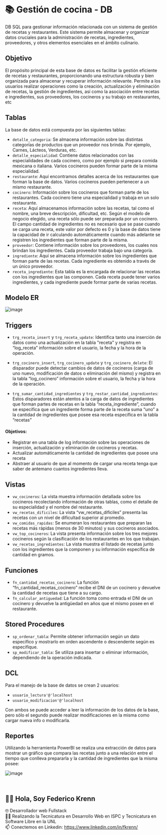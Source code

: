 # 📚 Gestión de cocina - DB

DB SQL para gestionar información relacionada con un sistema de gestión de recetas y restaurantes. Este sistema permite almacenar y organizar datos cruciales para la administración de recetas, ingredientes, proveedores, y otros elementos esenciales en el ámbito culinario.

## Objetivo

El propósito principal de esta base de datos es facilitar la gestión eficiente de recetas y restaurantes, proporcionando una estructura robusta y bien organizada para almacenar y recuperar información relevante. Permite a los usuarios realizar operaciones como la creación, actualización y eliminación de recetas, la gestión de ingredientes, así como la asociación entre recetas e ingredientes, sus proveedores, los cocineros y su trabajo en restaurantes, etc

## Tablas

La base de datos está compuesta por las siguientes tablas:

- `detalle_categoria`: Se almacena información sobre las distintas categorías de productos que un proveedor nos brinda. Por ejemplo, Carnes, Lácteos, Verduras, etc.
- `detalle_especialidad`: Contiene datos relacionados con las especialidades de cada cocinero, como por ejemplo si prepara comida mexicana o italiana. Varios cocineros pueden formar parte de la misma especialidad.
- `restaurante`: Aquí encontramos detalles acerca de los restaurantes que forman la base de datos. Varios cocineros pueden pertenecer a un mismo restaurante.
- `cocinero`: Información sobre los cocineros que forman parte de los restaurantes. Cada cocinero tiene una especialidad y trabaja en un solo restaurante.
- `receta`: Aquí almacenamos información sobre las recetas, tal como el nombre, una breve descripción, dificultad, etc. Según el modelo de negocio elegido, una receta sólo puede ser preparada por un cocinero. El campo cantidad de ingredientes no es necesario que se pase cuando se carga una receta, este valor por defecto es 0 y la base de datos tiene la capacidad de ir calculando automáticamente cuando más adelante se registren los ingredientes que forman parte de la misma.
- `proveedor`: Contiene información sobre los proveedores, los cuales nos brindan los ingredientes. Cada proveedor trabaja bajo una categoría.
- `ingrediente`: Aquí se almacena información sobre los ingredientes que forman parte de las recetas. Cada ingrediente es obtenido a través de un único proveedor.
- `receta_ingrediente`: Esta tabla es la encargada de relacionar las recetas con los ingredientes que las componen. Cada receta puede tener varios ingredientes, y cada ingrediente puede formar parte de varias recetas.

## Modelo ER

![image](https://github.com/fedekrenn/database-cocina-sql/assets/90353038/e8dc4f9d-a4d4-4ddb-96ef-881acb70981f)


## Triggers

- `trg_receta_insert` y `trg_receta_update`: Identifica tanto una inserción de datos como una actualización en la tabla "receta" y registra en “log_receta” información sobre el usuario, la fecha y la hora de la operación.

- `trg_cocinero_insert`, `trg_cocinero_update` y `trg_cocinero_delete`: El disparador puede detectar cambios de datos de cocineros (carga de uno nuevo, modificación de datos o eliminación del mismo) y registra en la tabla “log_cocinero” información sobre el usuario, la fecha y la hora de la operación.
- `trg_sumar_cantidad_ingredientes` y `trg_restar_cantidad_ingredientes`: Estos disparadores están atentos a la carga de datos de ingredientes que forman partes de recetas en la tabla “receta_ingrediente”, cuando se especifica que un ingrediente forma parte de la receta suma “uno” a la cantidad de ingredientes que posee esa receta específica en la tabla “recetas”

#### Objetivos:
- Registrar en una tabla de log información sobre las operaciones de inserción, actualización y eliminación de cocineros y recetas.
- Actualizar automáticamente la cantidad de ingredientes que posee una receta
- Abstraer al usuario de que al momento de cargar una receta tenga que saber de antemano cuantos ingredientes lleva.

## Vistas

- `vw_cocineros`: La vista muestra información detallada sobre los cocineros recolectando información de otras tablas, como el detalle de su especialidad y el nombre del restaurante.
- `vw_recetas_dificiles`: La vista “vw_recetas_dificiles” presenta las recetas con un nivel de dificultad superior al promedio.
- `vw_comidas_rapidas`: Se enumeran los restaurantes que preparan las recetas más rápidas (menos de 30 minutos) y sus cocineros asociados.
- `vw_top_cocineros`: La vista presenta información sobre los tres mejores cocineros según la clasificación de los restaurantes en los que trabajan.
- `vw_recetas_ingredientes`: La vista muestra el listado de recetas junto con los ingredientes que la componen y su información específica de cantidad en gramos.

## Funciones

- `fn_cantidad_recetas_cocinero`: La función “fn_cantidad_recetas_cocinero” recibe el DNI de un cocinero y devuelve la cantidad de recetas que tiene a su cargo.
- `fn_calcular_antiguedad`: La función toma como entrada el DNI de un cocinero y devuelve la antigüedad en años que el mismo posee en el restaurante.

## Stored Procedures

- `sp_ordenar_tabla`: Permite obtener información según un dato específico y mostrarlo en orden ascendente o descendente según es especifique.
- `sp_modificar_tabla`: Se utiliza para insertar o eliminar información, dependiendo de la operación indicada.

## DCL

Para el manejo de la base de datos se crean 2 usuarios:

- `usuario_lectura'@'localhost`
- `usuario_modificacion'@'localhost`

Con ambos se puede acceder a leer la información de los datos de la base, pero sólo el segundo puede realizar modificaciones en la misma como cargar nueva info o modificarla.

## Reportes

Utilizando la herramienta PowerBI se realiza una extracción de datos para mostrar un gráfico que compara las recetas junto a una relación entre el tiempo que conlleva prepararla y la cantidad de ingredientes que la misma posee:

![image](https://github.com/fedekrenn/database-cocina-sql/assets/90353038/bedfc8c7-621c-4394-9e0c-2fab2f6b80b3)

<br>


## 🙋‍♂️ Hola, Soy Federico Krenn
:nerd_face: Desarrollador web Fullstack
<br>
👨‍🎓 Realizando la Tecnicatura en Desarrollo Web en ISPC y Tecnicatura en Software Libre en la UNL
<br>
📫 Conectemos en Linkedin: https://www.linkedin.com/in/fkrenn/

